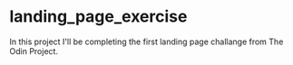 # landing_page_exercise

In this project I'll be completing the first landing page 
challange from The Odin Project.